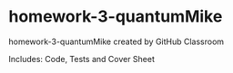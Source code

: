 # homework-3-quantumMike
homework-3-quantumMike created by GitHub Classroom

Includes: Code, Tests and Cover Sheet
